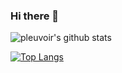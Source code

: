 ### Hi there 👋

![pleuvoir's github stats](https://github-readme-stats.vercel.app/api?username=pleuvoir&show_icons=true&theme=highcontrast)

[![Top Langs](https://github-readme-stats.vercel.app/api/top-langs/?username=pleuvoir&hide=html)](https://github.com/pleuvoir/github-readme-stats)

<!--
**pleuvoir/pleuvoir** is a ✨ _special_ ✨ repository because its `README.md` (this file) appears on your GitHub profile.

Here are some ideas to get you started:

- 🔭 I’m currently working on ...
- 🌱 I’m currently learning ...
- 👯 I’m looking to collaborate on ...
- 🤔 I’m looking for help with ...
- 💬 Ask me about ...
- 📫 How to reach me: ...
- 😄 Pronouns: ...
- ⚡ Fun fact: ...
-->
